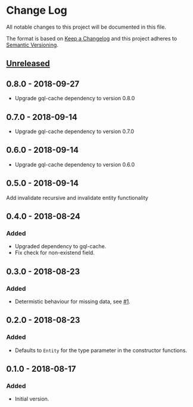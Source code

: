 # Change Log

All notable changes to this project will be documented in this file.

The format is based on [Keep a Changelog](http://keepachangelog.com/)
and this project adheres to [Semantic Versioning](http://semver.org/).

## [Unreleased]

## 0.8.0 - 2018-09-27

- Upgrade gql-cache dependency to version 0.8.0

## 0.7.0 - 2018-09-14

- Upgrade gql-cache dependency to version 0.7.0

## 0.6.0 - 2018-09-14

- Upgrade gql-cache dependency to version 0.6.0

## 0.5.0 - 2018-09-14

Add invalidate recursive and invalidate entity functionality

## 0.4.0 - 2018-08-24

### Added

- Upgraded dependency to gql-cache.
- Fix check for non-existend field.

## 0.3.0 - 2018-08-23

### Added

- Determistic behaviour for missing data, see [#1](https://github.com/dividab/gql-cache-patch/issues/1).

## 0.2.0 - 2018-08-23

### Added

- Defaults to `Entity` for the type parameter in the constructor functions.

## 0.1.0 - 2018-08-17

### Added

- Initial version.

[unreleased]: https://github.com/dividab/tsconfig-paths/compare/0.3.0...master
[0.3.0]: https://github.com/dividab/tsconfig-paths/compare/0.2.0...0.3.0
[0.2.0]: https://github.com/dividab/tsconfig-paths/compare/0.1.0...0.2.0
